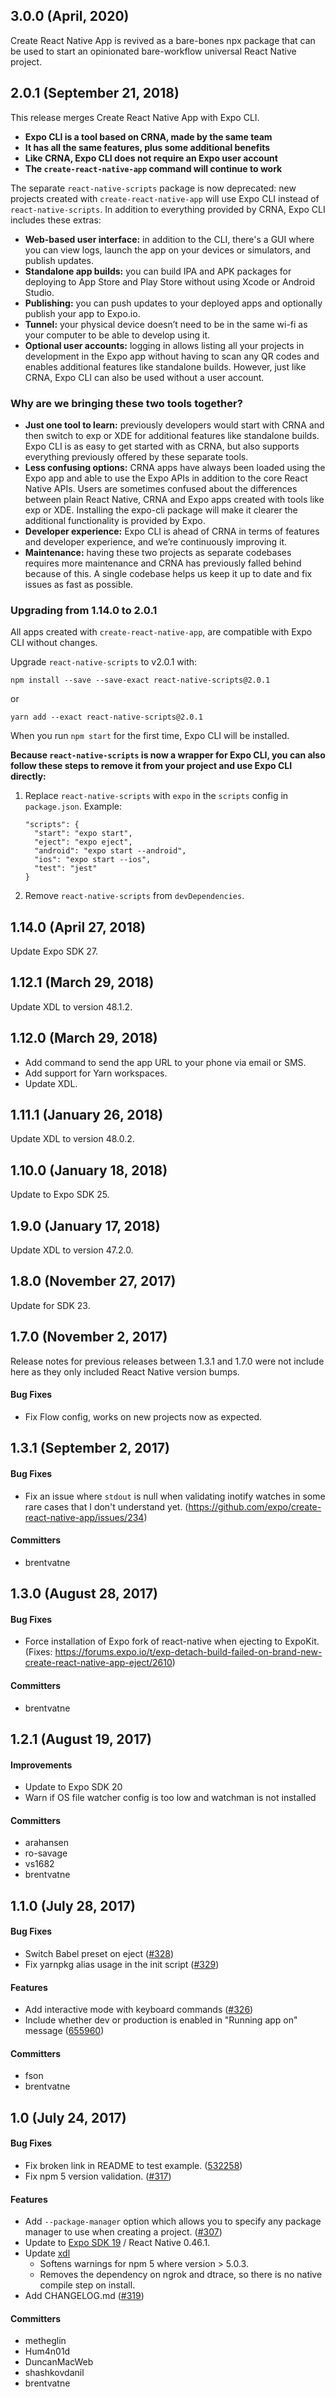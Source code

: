 ## 3.0.0 (April, 2020)

Create React Native App is revived as a bare-bones npx package that can be used to start an opinionated bare-workflow universal React Native project.

## 2.0.1 (September 21, 2018)

This release merges Create React Native App with Expo CLI.

- **Expo CLI is a tool based on CRNA, made by the same team**
- **It has all the same features, plus some additional benefits**
- **Like CRNA, Expo CLI does not require an Expo user account**
- **The `create-react-native-app` command will continue to work**

The separate `react-native-scripts` package is now deprecated: new projects created with `create-react-native-app` will use Expo CLI instead of `react-native-scripts`. In addition to everything provided by CRNA, Expo CLI includes these extras:

- **Web-based user interface:** in addition to the CLI, there's a GUI where you can view logs, launch the app on your devices or simulators, and publish updates.
- **Standalone app builds:** you can build IPA and APK packages for deploying to App Store and Play Store without using Xcode or Android Studio.
- **Publishing:** you can push updates to your deployed apps and optionally publish your app to Expo.io.
- **Tunnel:** your physical device doesn’t need to be in the same wi-fi as your computer to be able to develop using it.
- **Optional user accounts:** logging in allows listing all your projects in development in the Expo app without having to scan any QR codes and enables additional features like standalone builds. However, just like CRNA, Expo CLI can also be used without a user account.

### Why are we bringing these two tools together?

- **Just one tool to learn:** previously developers would start with CRNA and then switch to exp or XDE for additional features like standalone builds. Expo CLI is as easy to get started with as CRNA, but also supports everything previously offered by these separate tools.
- **Less confusing options:** CRNA apps have always been loaded using the Expo app and able to use the Expo APIs in addition to the core React Native APIs. Users are sometimes confused about the differences between plain React Native, CRNA and Expo apps created with tools like exp or XDE. Installing the expo-cli package will make it clearer the additional functionality is provided by Expo.
- **Developer experience:** Expo CLI is ahead of CRNA in terms of features and developer experience, and we’re continuously improving it.
- **Maintenance:** having these two projects as separate codebases requires more maintenance and CRNA has previously falled behind because of this. A single codebase helps us keep it up to date and fix issues as fast as possible.

### Upgrading from 1.14.0 to 2.0.1

All apps created with `create-react-native-app`, are compatible with Expo CLI without changes.

Upgrade `react-native-scripts` to v2.0.1 with:

```
npm install --save --save-exact react-native-scripts@2.0.1
```

or

```
yarn add --exact react-native-scripts@2.0.1
```

When you run `npm start` for the first time, Expo CLI will be installed.

**Because `react-native-scripts` is now a wrapper for Expo CLI, you can also follow these steps to remove it from your project and use Expo CLI directly:**

1. Replace `react-native-scripts` with `expo` in the `scripts` config in `package.json`. Example:
   ```
   "scripts": {
     "start": "expo start",
     "eject": "expo eject",
     "android": "expo start --android",
     "ios": "expo start --ios",
     "test": "jest"
   }
   ```
2. Remove `react-native-scripts` from `devDependencies`.

## 1.14.0 (April 27, 2018)

Update Expo SDK 27.

## 1.12.1 (March 29, 2018)

Update XDL to version 48.1.2.

## 1.12.0 (March 29, 2018)

- Add command to send the app URL to your phone via email or SMS.
- Add support for Yarn workspaces.
- Update XDL.

## 1.11.1 (January 26, 2018)

Update XDL to version 48.0.2.

## 1.10.0 (January 18, 2018)

Update to Expo SDK 25.

## 1.9.0 (January 17, 2018)

Update XDL to version 47.2.0.

## 1.8.0 (November 27, 2017)

Update for SDK 23.

## 1.7.0 (November 2, 2017)

Release notes for previous releases between 1.3.1 and 1.7.0 were not include here as they only included React Native version bumps.

#### Bug Fixes

- Fix Flow config, works on new projects now as expected.

## 1.3.1 (September 2, 2017)

#### Bug Fixes

- Fix an issue where `stdout` is null when validating inotify watches in some rare cases that I don't understand yet. (https://github.com/expo/create-react-native-app/issues/234)

#### Committers

- brentvatne

## 1.3.0 (August 28, 2017)

#### Bug Fixes

- Force installation of Expo fork of react-native when ejecting to ExpoKit. (Fixes: https://forums.expo.io/t/exp-detach-build-failed-on-brand-new-create-react-native-app-eject/2610)

#### Committers

- brentvatne

## 1.2.1 (August 19, 2017)

#### Improvements

- Update to Expo SDK 20
- Warn if OS file watcher config is too low and watchman is not installed

#### Committers

- arahansen
- ro-savage
- vs1682
- brentvatne

## 1.1.0 (July 28, 2017)

#### Bug Fixes

- Switch Babel preset on eject ([#328](https://github.com/expo/create-react-native-app/pull/328))
- Fix yarnpkg alias usage in the init script ([#329](https://github.com/expo/create-react-native-app/pull/329))

#### Features

- Add interactive mode with keyboard commands ([#326](https://github.com/expo/create-react-native-app/pull/326))
- Include whether dev or production is enabled in "Running app on" message ([655960](https://github.com/expo/create-react-native-app/commit/655960090393673ec0a6208a1afac8f6821664e5))

#### Committers

- fson
- brentvatne

## 1.0 (July 24, 2017)

#### Bug Fixes

- Fix broken link in README to test example. ([532258](https://github.com/expo/create-react-native-app/commit/5322584644413c1ea4ac70bbf1629a71803b27d5))
- Fix npm 5 version validation. ([#317](https://github.com/expo/create-react-native-app/pull/317))

#### Features

- Add `--package-manager` option which allows you to specify any package manager to use when creating a project. ([#307](https://github.com/expo/create-react-native-app/pull/307))
- Update to [Expo SDK 19](https://blog.expo.io/expo-sdk-v19-0-0-is-now-available-821a62b58d3d) / React Native 0.46.1.
- Update [xdl](https://github.com/expo/xdl)
  - Softens warnings for npm 5 where version > 5.0.3.
  - Removes the dependency on ngrok and dtrace, so there is no native compile step on install.
- Add CHANGELOG.md ([#319](https://github.com/expo/create-react-native-app/pull/319))

#### Committers

- metheglin
- Hum4n01d
- DuncanMacWeb
- shashkovdanil
- brentvatne
